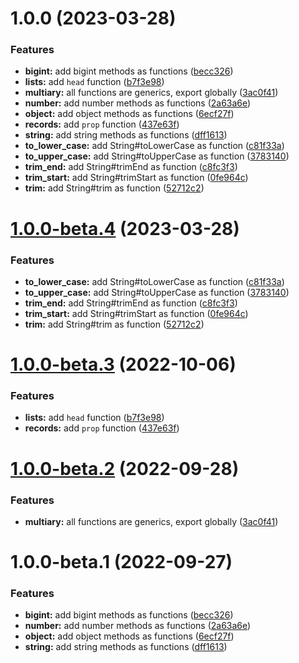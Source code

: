 # 1.0.0 (2023-03-28)


### Features

* **bigint:** add bigint methods as functions ([becc326](https://github.com/TomokiMiyauci/prelude/commit/becc326e6f6dfb2e0b6d110f3a095b6ed03ac477))
* **lists:** add `head` function ([b7f3e98](https://github.com/TomokiMiyauci/prelude/commit/b7f3e989f0c64edb77a33e6582309d8d18f01d5b))
* **multiary:** all functions are generics, export globally ([3ac0f41](https://github.com/TomokiMiyauci/prelude/commit/3ac0f4105e6e69d01cd8eccffd3f6a2cee1cb146))
* **number:** add number methods as functions ([2a63a6e](https://github.com/TomokiMiyauci/prelude/commit/2a63a6e44dfda14a5cfff2b91ac78fb8aa3406a5))
* **object:** add object methods as functions ([6ecf27f](https://github.com/TomokiMiyauci/prelude/commit/6ecf27ff4dd1b9c142c1dd70972afcf34f4f2cfe))
* **records:** add `prop` function ([437e63f](https://github.com/TomokiMiyauci/prelude/commit/437e63fd7ad515dd8ea83cad29c821d7107151d2))
* **string:** add string methods as functions ([dff1613](https://github.com/TomokiMiyauci/prelude/commit/dff1613258e16e5e95218bcdf8b964a7ab8524ee))
* **to_lower_case:** add String#toLowerCase as function ([c81f33a](https://github.com/TomokiMiyauci/prelude/commit/c81f33a8639a9cc89a56861676d90651ec1f3270))
* **to_upper_case:** add String#toUpperCase as function ([3783140](https://github.com/TomokiMiyauci/prelude/commit/37831407fa9b37463467647b8c6e4b05a1f5539e))
* **trim_end:** add String#trimEnd as function ([c8fc3f3](https://github.com/TomokiMiyauci/prelude/commit/c8fc3f36e323db39402612a4ba94a15f9d555504))
* **trim_start:** add String#trimStart as function ([0fe964c](https://github.com/TomokiMiyauci/prelude/commit/0fe964c0fd63e42ed24e7ff0ca6f9bceb565bdf1))
* **trim:** add String#trim as function ([52712c2](https://github.com/TomokiMiyauci/prelude/commit/52712c269b53dda16d0d36d9f2cb291c60300d1b))

# [1.0.0-beta.4](https://github.com/TomokiMiyauci/prelude/compare/1.0.0-beta.3...1.0.0-beta.4) (2023-03-28)


### Features

* **to_lower_case:** add String#toLowerCase as function ([c81f33a](https://github.com/TomokiMiyauci/prelude/commit/c81f33a8639a9cc89a56861676d90651ec1f3270))
* **to_upper_case:** add String#toUpperCase as function ([3783140](https://github.com/TomokiMiyauci/prelude/commit/37831407fa9b37463467647b8c6e4b05a1f5539e))
* **trim_end:** add String#trimEnd as function ([c8fc3f3](https://github.com/TomokiMiyauci/prelude/commit/c8fc3f36e323db39402612a4ba94a15f9d555504))
* **trim_start:** add String#trimStart as function ([0fe964c](https://github.com/TomokiMiyauci/prelude/commit/0fe964c0fd63e42ed24e7ff0ca6f9bceb565bdf1))
* **trim:** add String#trim as function ([52712c2](https://github.com/TomokiMiyauci/prelude/commit/52712c269b53dda16d0d36d9f2cb291c60300d1b))

# [1.0.0-beta.3](https://github.com/TomokiMiyauci/prelude-js/compare/1.0.0-beta.2...1.0.0-beta.3) (2022-10-06)


### Features

* **lists:** add `head` function ([b7f3e98](https://github.com/TomokiMiyauci/prelude-js/commit/b7f3e989f0c64edb77a33e6582309d8d18f01d5b))
* **records:** add `prop` function ([437e63f](https://github.com/TomokiMiyauci/prelude-js/commit/437e63fd7ad515dd8ea83cad29c821d7107151d2))

# [1.0.0-beta.2](https://github.com/TomokiMiyauci/prelude-js/compare/1.0.0-beta.1...1.0.0-beta.2) (2022-09-28)


### Features

* **multiary:** all functions are generics, export globally ([3ac0f41](https://github.com/TomokiMiyauci/prelude-js/commit/3ac0f4105e6e69d01cd8eccffd3f6a2cee1cb146))

# 1.0.0-beta.1 (2022-09-27)


### Features

* **bigint:** add bigint methods as functions ([becc326](https://github.com/TomokiMiyauci/prelude-js/commit/becc326e6f6dfb2e0b6d110f3a095b6ed03ac477))
* **number:** add number methods as functions ([2a63a6e](https://github.com/TomokiMiyauci/prelude-js/commit/2a63a6e44dfda14a5cfff2b91ac78fb8aa3406a5))
* **object:** add object methods as functions ([6ecf27f](https://github.com/TomokiMiyauci/prelude-js/commit/6ecf27ff4dd1b9c142c1dd70972afcf34f4f2cfe))
* **string:** add string methods as functions ([dff1613](https://github.com/TomokiMiyauci/prelude-js/commit/dff1613258e16e5e95218bcdf8b964a7ab8524ee))
